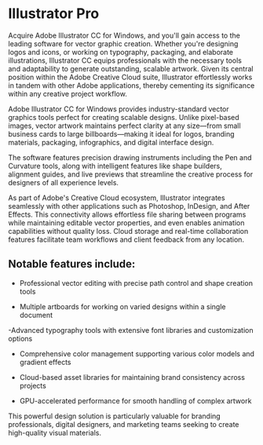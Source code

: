 # Illustrator Pro 
Acquire Adobe Illustrator CC for Windows, and you'll gain access to the leading software for vector graphic creation. Whether you're designing logos and icons, or working on typography, packaging, and elaborate illustrations, Illustrator CC equips professionals with the necessary tools and adaptability to generate outstanding, scalable artwork. Given its central position within the Adobe Creative Cloud suite, Illustrator effortlessly works in tandem with other Adobe applications, thereby cementing its significance within any creative project workflow.


Adobe Illustrator CC for Windows provides industry-standard vector graphics tools perfect for creating scalable designs. Unlike pixel-based images, vector artwork maintains perfect clarity at any size—from small business cards to large billboards—making it ideal for logos, branding materials, packaging, infographics, and digital interface design.

The software features precision drawing instruments including the Pen and Curvature tools, along with intelligent features like shape builders, alignment guides, and live previews that streamline the creative process for designers of all experience levels.

As part of Adobe's Creative Cloud ecosystem, Illustrator integrates seamlessly with other applications such as Photoshop, InDesign, and After Effects. This connectivity allows effortless file sharing between programs while maintaining editable vector properties, and even enables animation capabilities without quality loss. Cloud storage and real-time collaboration features facilitate team workflows and client feedback from any location.

## Notable features include:

- Professional vector editing with precise path control and shape creation tools

- Multiple artboards for working on varied designs within a single document

 -Advanced typography tools with extensive font libraries and customization options

- Comprehensive color management supporting various color models and gradient effects

- Cloud-based asset libraries for maintaining brand consistency across projects

- GPU-accelerated performance for smooth handling of complex artwork

This powerful design solution is particularly valuable for branding professionals, digital designers, and marketing teams seeking to create high-quality visual materials.
